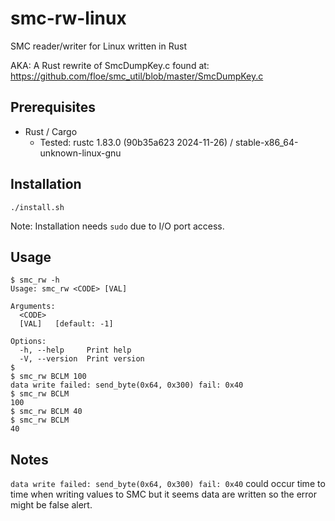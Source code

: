 # smc-rw-linux
SMC reader/writer for Linux written in Rust

AKA: A Rust rewrite of SmcDumpKey.c found at: https://github.com/floe/smc_util/blob/master/SmcDumpKey.c

## Prerequisites

 - Rust / Cargo
   - Tested: rustc 1.83.0 (90b35a623 2024-11-26) / stable-x86_64-unknown-linux-gnu

## Installation

```
./install.sh
```

Note: Installation needs `sudo` due to I/O port access.

## Usage

```
$ smc_rw -h
Usage: smc_rw <CODE> [VAL]

Arguments:
  <CODE>  
  [VAL]   [default: -1]

Options:
  -h, --help     Print help
  -V, --version  Print version
$
$ smc_rw BCLM 100
data write failed: send_byte(0x64, 0x300) fail: 0x40
$ smc_rw BCLM
100
$ smc_rw BCLM 40
$ smc_rw BCLM
40
```

## Notes

`data write failed: send_byte(0x64, 0x300) fail: 0x40` could occur time to time when writing values to SMC but it seems data are written so the error might be false alert.
